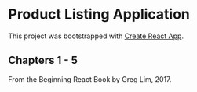 # Product Listing Application

This project was bootstrapped with [Create React App](https://github.com/facebook/create-react-app).

## Chapters 1 - 5 

From the Beginning React Book by Greg Lim, 2017. 
